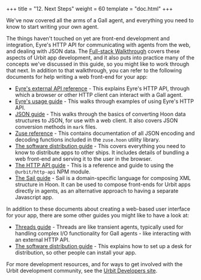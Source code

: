 +++
title = "12. Next Steps"
weight = 60
template = "doc.html"
+++

We've now covered all the arms of a Gall agent, and everything you need to know
to start writing your own agent.

The things haven't touched on yet are front-end development and integration,
Eyre's HTTP API for communicating with agents from the web, and dealing with
JSON data. The [Full-stack Walkthrough](/docs/userspace/full-stack/1-intro)
covers these aspects of Urbit app development, and it also puts into practice
many of the concepts we've discussed in this guide, so you might like to work
through that next. In addition to that walkthrough, you can refer to the
following documents for help writing a web front-end for your app:

- [Eyre's external API reference](/docs/arvo/eyre/external-api-ref) - This
  explains Eyre's HTTP API, through which a browser or other HTTP client can
  interact with a Gall agent.
- [Eyre's usage guide](/docs/arvo/eyre/guide) - This walks through examples of
  using Eyre's HTTP API.
- [JSON guide](/docs/hoon/guides/json-guide) - This walks through the basics of
  converting Hoon data structures to JSON, for use with a web client. It also
  covers JSON conversion methods in `mark` files.
- [Zuse reference](/docs/hoon/reference/zuse/table-of-contents) - This contains
  documentation of all JSON encoding and decoding functions included in the
  `zuse.hoon` utility library.
- [The software distribution guide](/docs/userspace/dist/dist) - This covers
  everything you need to know to distribute apps to other ships. It includes
  details of bundling a web front-end and serving it to the user in the browser.
- [The HTTP API guide](/docs/userspace/http-api-guide) - This is a reference
  and guide to using the `@urbit/http-api` NPM module.
- [The Sail guide](/docs/hoon/guides/sail) - Sail is a domain-specific language
  for composing XML structure in Hoon. It can be used to compose front-ends for
  Urbit apps directly in agents, as an alternative approach to having a
  separate Javascript app.

In addition to these documents about creating a web-based user interface for
your app, there are some other guides you might like to have a look at:

- [Threads guide](/docs/userspace/threads/overview) - Threads are like transient
  agents, typically used for handling complex I/O functionality for Gall
  agents - like interacting with an external HTTP API.
- [The software distribution guide](/docs/usespace/dist/dist) - This explains
  how to set up a desk for distribution, so other people can install your app.

For more development resources, and for ways to get involved with the Urbit
development community, see the [Urbit Developers
site](https://developers.urbit.org/).
